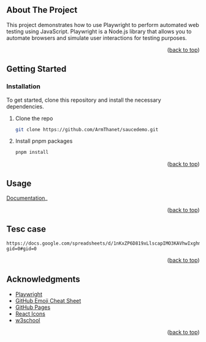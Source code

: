 <!-- Improved compatibility of back to top link: See: https://github.com/othneildrew/Best-README-Template/pull/73 -->
<a id="readme-top"></a>

<!-- ABOUT THE PROJECT -->
## About The Project


This project demonstrates how to use Playwright to perform automated web testing using JavaScript. Playwright is a Node.js library that allows you to automate browsers and simulate user interactions for testing purposes.


<p align="right">(<a href="#readme-top">back to top</a>)</p>



<!-- GETTING STARTED -->
## Getting Started

### Installation

To get started, clone this repository and install the necessary dependencies.

1. Clone the repo
   ```sh
   git clone https://github.com/ArmThanet/saucedemo.git
   ```
2. Install pnpm packages
   ```sh
   pnpm install
   ```

<p align="right">(<a href="#readme-top">back to top</a>)</p>



<!-- USAGE EXAMPLES -->
## Usage

[Documentation](https://playwright.dev/docs/test-cli)_

<p align="right">(<a href="#readme-top">back to top</a>)</p>



<!-- ROADMAP -->
## Tesc case

```
https://docs.google.com/spreadsheets/d/1nKxZP6D819xLlscapIMO3KAVhwIxghmuguJ1anZHiPs/edit?gid=0#gid=0
```


<p align="right">(<a href="#readme-top">back to top</a>)</p>



<!-- ACKNOWLEDGMENTS -->
## Acknowledgments


* [Playwright](https://playwright.dev/)
* [GitHub Emoji Cheat Sheet](https://www.webpagefx.com/tools/emoji-cheat-sheet)
* [GitHub Pages](https://pages.github.com)
* [React Icons](https://react-icons.github.io/react-icons/search)
* [w3school](https://www.w3schools.com/js/default.asp)

<p align="right">(<a href="#readme-top">back to top</a>)</p>

